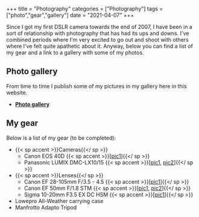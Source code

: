 +++
title = "Photography"
categories = ["Photography"]
tags = ["photo","gear","gallery"]
date = "2021-04-07"
+++

Since I got my first DSLR camera towards the end of 2007, I have been in a sort of relationship with photography that has had its ups and downs. I've combined periods where I'm very excited to go out and shoot with others where I've felt quite apathetic about it. Anyway, below you can find a list of my gear and a link to a gallery with some of my photos.

## Photo gallery

From time to time I publish some of my pictures in my gallery here in this website.

*  [**Photo gallery**](/photo-gallery)

## My gear

Below is a list of my gear (to be completed):

*  {{< sp accent >}}Cameras{{</ sp >}}
    *  Canon EOS 40D {{< sp accent >}}[[pic1](/img/photography/canon40d.webp)]{{</ sp >}}
    *  Panasonic LUMIX DMC-LX10/15 {{< sp accent >}}[[pic1](/img/photography/lumix-lx15-1.webp), [pic2](/img/photography/lumix-lx15-2.webp)]{{</ sp >}}
*  {{< sp accent >}}Lenses{{</ sp >}}
    *  Canon EF 28-105mm F/3.5 - 4.5 {{< sp accent >}}[[pic1](/img/photography/canon28-105.webp)]{{</ sp >}}
    *  Canon EF 50mm F/1.8 STM {{< sp accent >}}[[pic1](/img/photography/canon50-1.webp), [pic2](/img/photography/canon50-2.webp)]{{</ sp >}}
    *  Sigma 10-20mm F3.5 EX DC HSM {{< sp accent >}}[[pic1](/img/photography/sigma10-20.webp)]{{</ sp >}}
*  Lowepro All-Weather carrying case
*  Manfrotto Adapto Tripod

